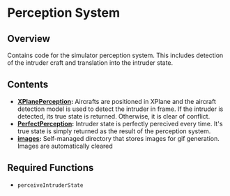 # Perception System

## Overview
Contains code for the simulator perception system. This includes detection of the intruder craft and translation into the intruder state. 

## Contents
* **[XPlanePerception](./XPlanePerception.py):** Aircrafts are positioned in XPlane and the aircraft detection model is used to detect the intruder in frame. If the intruder is detected, its true state is returned. Otherwise, it is clear of conflict. 
* **[PerfectPerception](./PerfectPerception.py):** Intruder state is perfectly perecived every time. It's true state is simply returned as the result of the perception system. 
* **[images](./images/):** Self-managed directory that stores images for gif generation. Images are automatically cleared

## Required Functions
* `perceiveIntruderState`